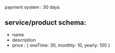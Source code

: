 
payment system : 30 days

## service/product schema:
* name
* description
* price : { oneTime: 30, monthly: 10, yearly: 100 }

